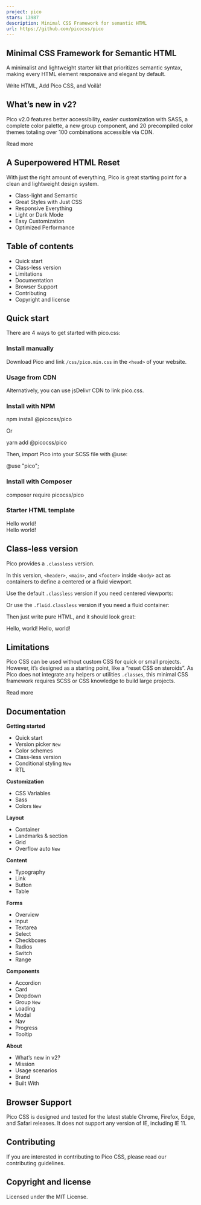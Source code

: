 ```yaml
---
project: pico
stars: 13987
description: Minimal CSS Framework for semantic HTML
url: https://github.com/picocss/pico
---
```


Minimal CSS Framework for Semantic HTML
---------------------------------------

A minimalist and lightweight starter kit that prioritizes semantic syntax, making every HTML element responsive and elegant by default.

Write HTML, Add Pico CSS, and Voilà!

What’s new in v2?
-----------------

Pico v2.0 features better accessibility, easier customization with SASS, a complete color palette, a new group component, and 20 precompiled color themes totaling over 100 combinations accessible via CDN.

Read more

A Superpowered HTML Reset
-------------------------

With just the right amount of everything, Pico is great starting point for a clean and lightweight design system.

-   Class-light and Semantic
-   Great Styles with Just CSS
-   Responsive Everything
-   Light or Dark Mode
-   Easy Customization
-   Optimized Performance

Table of contents
-----------------

-   Quick start
-   Class-less version
-   Limitations
-   Documentation
-   Browser Support
-   Contributing
-   Copyright and license

Quick start
-----------

There are 4 ways to get started with pico.css:

### Install manually

Download Pico and link `/css/pico.min.css` in the `<head>` of your website.

<link rel\="stylesheet" href\="css/pico.min.css" />

### Usage from CDN

Alternatively, you can use jsDelivr CDN to link pico.css.

<link rel\="stylesheet" href\="https://cdn.jsdelivr.net/npm/@picocss/pico@2/css/pico.min.css" />

### Install with NPM

npm install @picocss/pico

Or

yarn add @picocss/pico

Then, import Pico into your SCSS file with @use:

@use "pico";

### Install with Composer

composer require picocss/pico

### Starter HTML template

<!doctype html\>
<html lang\="en"\>
  <head\>
    <meta charset\="utf-8"\>
    <meta name\="viewport" content\="width=device-width, initial-scale=1"\>
    <meta name\="color-scheme" content\="light dark" />
    <link rel\="stylesheet" href\="css/pico.min.css"\>
    <title\>Hello world!</title\>
  </head\>
  <body\>
    <main class\="container"\>
      <h1\>Hello world!</h1\>
    </main\>
  </body\>
</html\>

Class-less version
------------------

Pico provides a `.classless` version.

In this version, `<header>`, `<main>`, and `<footer>` inside `<body>` act as containers to define a centered or a fluid viewport.

Use the default `.classless` version if you need centered viewports:

<link
  rel\="stylesheet"
  href\="https://cdn.jsdelivr.net/npm/@picocss/pico@2/css/pico.classless.min.css"
/>

Or use the `.fluid.classless` version if you need a fluid container:

<link
  rel\="stylesheet"
  href\="https://cdn.jsdelivr.net/npm/@picocss/pico@2/css/pico.fluid.classless.min.css"
/>

Then just write pure HTML, and it should look great:

<!doctype html\>
<html lang\="en"\>
  <head\>
    <meta charset\="utf-8" />
    <meta name\="viewport" content\="width=device-width, initial-scale=1" />
    <meta name\="color-scheme" content\="light dark" />
    <link
      rel\="stylesheet"
      href\="https://cdn.jsdelivr.net/npm/@picocss/pico@2/css/pico.classless.min.css"
    />
    <title\>Hello, world!</title\>
  </head\>
  <body\>
    <main\>
      <h1\>Hello, world!</h1\>
    </main\>
  </body\>
</html\>

Limitations
-----------

Pico CSS can be used without custom CSS for quick or small projects. However, it’s designed as a starting point, like a “reset CSS on steroids”. As Pico does not integrate any helpers or utilities `.classes`, this minimal CSS framework requires SCSS or CSS knowledge to build large projects.

Read more

Documentation
-------------

**Getting started**

-   Quick start
-   Version picker `New`
-   Color schemes
-   Class-less version
-   Conditional styling `New`
-   RTL

**Customization**

-   CSS Variables
-   Sass
-   Colors `New`

**Layout**

-   Container
-   Landmarks & section
-   Grid
-   Overflow auto `New`

**Content**

-   Typography
-   Link
-   Button
-   Table

**Forms**

-   Overview
-   Input
-   Textarea
-   Select
-   Checkboxes
-   Radios
-   Switch
-   Range

**Components**

-   Accordion
-   Card
-   Dropdown
-   Group `New`
-   Loading
-   Modal
-   Nav
-   Progress
-   Tooltip

**About**

-   What’s new in v2?
-   Mission
-   Usage scenarios
-   Brand
-   Built With

Browser Support
---------------

Pico CSS is designed and tested for the latest stable Chrome, Firefox, Edge, and Safari releases. It does not support any version of IE, including IE 11.

Contributing
------------

If you are interested in contributing to Pico CSS, please read our contributing guidelines.

Copyright and license
---------------------

Licensed under the MIT License.

